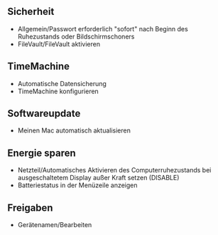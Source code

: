 ## Sicherheit

 - Allgemein/Passwort erforderlich "sofort" nach Beginn des Ruhezustands oder Bildschirmschoners
 - FileVault/FileVault aktivieren

## TimeMachine

 - Automatische Datensicherung
 - TimeMachine konfigurieren
 
## Softwareupdate

 - Meinen Mac automatisch aktualisieren

## Energie sparen

 - Netzteil/Automatisches Aktivieren des Computerruhezustands bei ausgeschaltetem Display außer Kraft setzen (DISABLE)
 - Batteriestatus in der Menüzeile anzeigen

## Freigaben
 - Gerätenamen/Bearbeiten 

